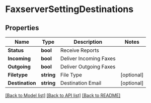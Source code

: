 # FaxserverSettingDestinations

## Properties

Name | Type | Description | Notes
------------ | ------------- | ------------- | -------------
**Status** | **bool** | Receive Reports | 
**Incoming** | **bool** | Deliver Incoming Faxes | 
**Outgoing** | **bool** | Deliver Outgoing Faxes | 
**Filetype** | **string** | File Type | [optional] 
**Destination** | **string** | Destination Email | [optional] 

[[Back to Model list]](../README.md#documentation-for-models) [[Back to API list]](../README.md#documentation-for-api-endpoints) [[Back to README]](../README.md)


